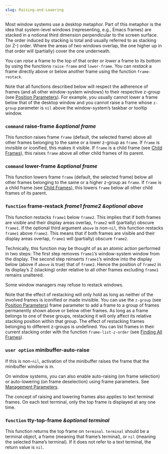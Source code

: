 ```yaml
---
slug: Raising-and-Lowering
---
```


Most window systems use a desktop metaphor. Part of this metaphor is the idea that system-level windows (representing, e.g., Emacs frames) are stacked in a notional third dimension perpendicular to the screen surface. The order induced by stacking is total and usually referred to as stacking (or Z-) order. Where the areas of two windows overlap, the one higher up in that order will (partially) cover the one underneath.

You can *raise* a frame to the top of that order or *lower* a frame to its bottom by using the functions `raise-frame` and `lower-frame`. You can *restack* a frame directly above or below another frame using the function `frame-restack`.

Note that all functions described below will respect the adherence of frames (and all other window-system windows) to their respective z-group (see [Position Parameters](Position-Parameters)). For example, you usually cannot lower a frame below that of the desktop window and you cannot raise a frame whose `z-group` parameter is `nil` above the window-system’s taskbar or tooltip window.

### <span className="tag command">`command`</span> **raise-frame** *\&optional frame*

This function raises frame `frame` (default, the selected frame) above all other frames belonging to the same or a lower z-group as `frame`. If `frame` is invisible or iconified, this makes it visible. If `frame` is a child frame (see [Child Frames](Child-Frames)), this raises `frame` above all other child frames of its parent.

### <span className="tag command">`command`</span> **lower-frame** *\&optional frame*

This function lowers frame `frame` (default, the selected frame) below all other frames belonging to the same or a higher z-group as `frame`. If `frame` is a child frame (see [Child Frames](Child-Frames)), this lowers `frame` below all other child frames of its parent.

### <span className="tag function">`function`</span> **frame-restack** *frame1 frame2 \&optional above*

This function restacks `frame1` below `frame2`. This implies that if both frames are visible and their display areas overlap, `frame2` will (partially) obscure `frame1`. If the optional third argument `above` is non-`nil`, this function restacks `frame1` above `frame2`. This means that if both frames are visible and their display areas overlap, `frame1` will (partially) obscure `frame2`.

Technically, this function may be thought of as an atomic action performed in two steps: The first step removes `frame1`’s window-system window from the display. The second step reinserts `frame1`’s window into the display below (above if `above` is true) that of `frame2`. Hence the position of `frame2` in its display’s Z (stacking) order relative to all other frames excluding `frame1` remains unaltered.

Some window managers may refuse to restack windows.

Note that the effect of restacking will only hold as long as neither of the involved frames is iconified or made invisible. You can use the `z-group` (see [Position Parameters](Position-Parameters)) frame parameter to add a frame to a group of frames permanently shown above or below other frames. As long as a frame belongs to one of these groups, restacking it will only affect its relative stacking position within that group. The effect of restacking frames belonging to different z-groups is undefined. You can list frames in their current stacking order with the function `frame-list-z-order` (see [Finding All Frames](Finding-All-Frames)).

### <span className="tag useroption">`user option`</span> **minibuffer-auto-raise**

If this is non-`nil`, activation of the minibuffer raises the frame that the minibuffer window is in.

On window systems, you can also enable auto-raising (on frame selection) or auto-lowering (on frame deselection) using frame parameters. See [Management Parameters](Management-Parameters).

The concept of raising and lowering frames also applies to text terminal frames. On each text terminal, only the top frame is displayed at any one time.

### <span className="tag function">`function`</span> **tty-top-frame** *\&optional terminal*

This function returns the top frame on `terminal`. `terminal` should be a terminal object, a frame (meaning that frame’s terminal), or `nil` (meaning the selected frame’s terminal). If it does not refer to a text terminal, the return value is `nil`.
